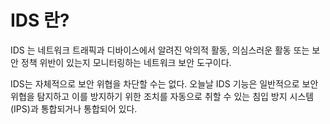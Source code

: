 # IDS 란?
IDS 는 네트워크 트래픽과 디바이스에서 알려진 악의적 활동, 의심스러운 활동 또는 보안 정책 위반이 있는지 모니터링하는 네트워크 보안 도구이다.

IDS는 자체적으로 보안 위협을 차단할 수는 없다. 오늘날 IDS 기능은 일반적으로 보안 위협을 탐지하고 이를 방지하기 위한 조치를 자동으로 취할 수 있는 침입 방지 시스템(IPS)과 통합되거나 통합되어 있다.